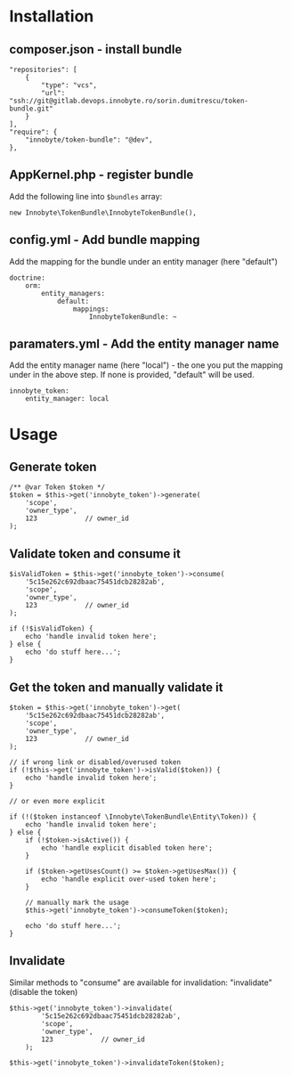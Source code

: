 # Installation

## composer.json - install bundle

    "repositories": [
        {
            "type": "vcs",
            "url": "ssh://git@gitlab.devops.innobyte.ro/sorin.dumitrescu/token-bundle.git"
        }
    ],
    "require": {
        "innobyte/token-bundle": "@dev",
    },

## AppKernel.php - register bundle

Add the following line into `$bundles` array:

    new Innobyte\TokenBundle\InnobyteTokenBundle(),

## config.yml - Add bundle mapping

Add the mapping for the bundle under an entity manager (here "default")

    doctrine:
        orm:
            entity_managers:
                default:
                    mappings:
                        InnobyteTokenBundle: ~

## paramaters.yml - Add the entity manager name

Add the entity manager name (here "local") - the one you put the mapping under in the above step.
If none is provided, "default" will be used.

    innobyte_token:
        entity_manager: local


# Usage

## Generate token

    /** @var Token $token */
    $token = $this->get('innobyte_token')->generate(
        'scope',
        'owner_type',
        123            // owner_id
    );

## Validate token and consume it
    $isValidToken = $this->get('innobyte_token')->consume(
        '5c15e262c692dbaac75451dcb28282ab',
        'scope',
        'owner_type',
        123            // owner_id
    );

    if (!$isValidToken) {
        echo 'handle invalid token here';
    } else {
        echo 'do stuff here...';
    }

## Get the token and manually validate it
    $token = $this->get('innobyte_token')->get(
        '5c15e262c692dbaac75451dcb28282ab',
        'scope',
        'owner_type',
        123            // owner_id
    );

    // if wrong link or disabled/overused token
    if (!$this->get('innobyte_token')->isValid($token)) {
        echo 'handle invalid token here';
    }

    // or even more explicit

    if (!($token instanceof \Innobyte\TokenBundle\Entity\Token)) {
        echo 'handle invalid token here';
    } else {
        if (!$token->isActive()) {
            echo 'handle explicit disabled token here';
        }

        if ($token->getUsesCount() >= $token->getUsesMax()) {
            echo 'handle explicit over-used token here';
        }

        // manually mark the usage
        $this->get('innobyte_token')->consumeToken($token);

        echo 'do stuff here...';
    }

## Invalidate
Similar methods to "consume" are available for invalidation: "invalidate" (disable the token)

    $this->get('innobyte_token')->invalidate(
            '5c15e262c692dbaac75451dcb28282ab',
            'scope',
            'owner_type',
            123            // owner_id
        );

    $this->get('innobyte_token')->invalidateToken($token);
